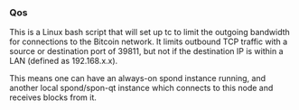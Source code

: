 ### Qos ###

This is a Linux bash script that will set up tc to limit the outgoing bandwidth for connections to the Bitcoin network. It limits outbound TCP traffic with a source or destination port of 39811, but not if the destination IP is within a LAN (defined as 192.168.x.x).

This means one can have an always-on spond instance running, and another local spond/spon-qt instance which connects to this node and receives blocks from it.

